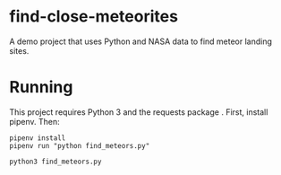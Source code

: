 # find-close-meteorites
A demo project that uses Python and NASA data to find meteor landing sites.


# Running

This project requires Python 3 and the requests package .
First, install pipenv. Then:
```
pipenv install
pipenv run "python find_meteors.py"
```

`python3 find_meteors.py`